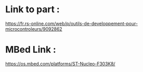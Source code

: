 # Link to part :
https://fr.rs-online.com/web/p/outils-de-developpement-pour-microcontroleurs/9092862

# MBed Link :
https://os.mbed.com/platforms/ST-Nucleo-F303K8/
